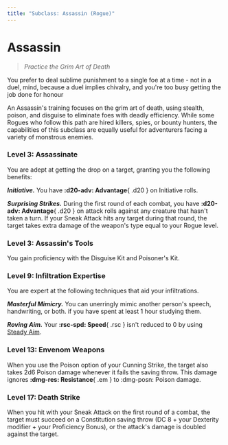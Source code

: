 ```yaml
---
title: "Subclass: Assassin (Rogue)"
---
```


<p style="display:none">
Practice the Grim Art of Death.
</p>

# Assassin

> *Practice the Grim Art of Death*

You prefer to deal sublime punishment to a single foe at a time - not in a duel, mind, because a duel implies chivalry, and you're too busy getting the job done for honour

An Assassin's training focuses on the grim art of death, using stealth, poison, and disguise to eliminate foes with deadly efficiency. While some Rogues who follow this path are hired killers, spies, or bounty hunters, the capabilities of this subclass are equally useful for adventurers facing a variety of monstrous enemies.

### Level 3: Assassinate

You are adept at getting the drop on a target, granting you the following benefits:

***Initiative.*** You have **:d20-adv: Advantage**{ .d20 } on Initiative rolls.

***Surprising Strikes.*** During the first round of each combat, you have **:d20-adv: Advantage**{ .d20 } on attack rolls against any creature that hasn't taken a turn. If your Sneak Attack hits any target during that round, the target takes extra damage of the weapon's type equal to your Rogue level.

### Level 3: Assassin's Tools

You gain proficiency with the Disguise Kit and Poisoner's Kit.
 
### Level 9: Infiltration Expertise

You are expert at the following techniques that aid your infiltrations.

***Masterful Mimicry.*** You can unerringly mimic another person's speech, handwriting, or both. if you have spent at least 1 hour studying them.

***Roving Aim.*** Your **:rsc-spd: Speed**{ .rsc } isn't reduced to 0 by using [Steady Aim](index.md#level-3-steady-aim).

### Level 13: Envenom Weapons

When you use the Poison option of your Cunning Strike, the target also takes 2d6 Poison damage whenever it fails the saving throw. This damage ignores **:dmg-res: Resistance**{ .em } to :dmg-posn: Poison damage.

### Level 17: Death Strike

When you hit with your Sneak Attack on the first round of a combat, the target must succeed on a Constitution saving throw (DC 8 + your Dexterity modifier + your Proficiency Bonus), or the attack's damage is doubled against the target.
